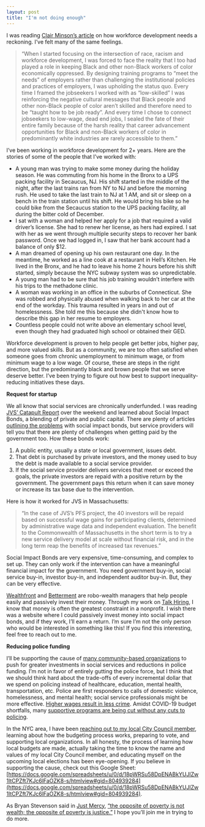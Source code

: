 ```yaml
---
layout: post
title: "I'm not doing enough"
---
```

I was reading [Clair Minson’s article](https://www.linkedin.com/pulse/covid-19-revealed-our-field-needs-reckoning-clair/) on how workforce development needs a reckoning. I’ve felt many of the same feelings.

> “When I started focusing on the intersection of race, racism and workforce development, I was forced to face the reality that I too had played a role in keeping Black and other non-Black workers of color economically oppressed. By designing training programs to “meet the needs” of employers rather than challenging the institutional policies and practices of employers, I was upholding the status quo. Every time I framed the jobseekers I worked with as “low-skilled” I was reinforcing the negative cultural messages that Black people and other non-Black people of color aren’t skilled and therefore need to be “taught how to be job ready”. And every time I chose to connect jobseekers to low-wage, dead end jobs, I sealed the fate of their entire family because of the harsh reality that career advancement opportunities for Black and non-Black workers of color in predominantly white industries are rarely accessible to them.”

I’ve been working in workforce development for 2+ years. Here are the stories of some of the people that I’ve worked with:

*   A young man was trying to make some money during the holiday season. He was commuting from his home in the Bronx to a UPS packing facility in Secaucus, NJ. His shift started in the middle of the night, after the last trains ran from NY to NJ and before the morning rush. He used to take the last train to NJ at 1 AM, and sit or sleep on a bench in the train station until his shift. He would bring his bike so he could bike from the Secaucus station to the UPS packing facility, all during the bitter cold of December.
*   I sat with a woman and helped her apply for a job that required a valid driver’s license. She had to renew her license, as hers had expired.  I sat with her as we went through multiple security steps to recover her bank password. Once we had logged in, I saw that her bank account had a balance of only $12.
*   A man dreamed of opening up his own restaurant one day. In the meantime, he worked as a line cook at a restaurant in Hell’s Kitchen. He lived in the Bronx, and he had to leave his home 2 hours before his shift started, simply because the NYC subway system was so unpredictable.
*   A young man had to be sure that his job training wouldn’t interfere with his trips to the methadone clinic.
*   A woman was working in an office in the suburbs of Connecticut. She was robbed and physically abused when walking back to her car at the end of the workday. This trauma resulted in years  in and out of homelessness. She told me this because she didn't know how to describe this gap in her resume to employers.
*   Countless people could not write above an elementary school level, even though they had graduated high school or obtained their GED.

Workforce development is proven to help people get better jobs, higher pay, and more valued skills. But as a community, we are too often satisfied when someone goes from chronic unemployment to minimum wage, or from minimum wage to a low wage. Of course, these are steps in the right direction, but the predominantly black and brown people that we serve deserve better.  I’ve been trying to figure out how best to support inequality-reducing initiatives these days.  

**Request for startup**

We all know that social services are chronically underfunded.  I was reading [JVS’ Catapult Report](https://www.tbf.org/-/media/tbf/reports-and-covers/2019/20190307-catapult-report_final.pdf?la=en) over the weekend and learned about Social Impact Bonds, a blending of private and public capital.  There are plenty of articles [outlining the problems](https://ssir.org/articles/entry/the_downside_of_social_impact_bonds) with social impact bonds, but service providers will tell you that there are plenty of challenges when getting paid by the government too.  How these bonds work:

1. A public entity, usually a state or local government, issues debt.
2. That debt is purchased by private investors, and the money used to buy the debt is made available to a social service provider.
3. If the social service provider delivers services that meet or exceed the goals, the private investors are repaid with a positive return by the government.  The government pays this return when it can save money or increase its tax base due to the intervention.

Here is how it worked for JVS in Massachusetts:

>“In the case of JVS’s PFS project, the 40 investors will be repaid based on successful wage gains for participating clients, determined by administrative wage data and independent evaluation. The benefit to the Commonwealth of Massachusetts in the short term is to try a new service delivery model at scale without financial risk, and in the long term reap the benefits of increased tax revenues.”

Social Impact Bonds are very expensive, time-consuming, and complex to set up.  They can only work if the intervention can have a meaningful financial impact for the government.  You need government buy-in, social service buy-in, investor buy-in, and independent auditor buy-in.  But, they can be very effective. 

[Wealthfront](https://www.wealthfront.com/) and [Betterment](https://www.betterment.com/) are robo-wealth managers that help people easily and passively invest their money.  Through my work on [Talk Hiring](https://www.talkhiring.com/), I know that money is often the greatest constraint in a nonprofit.  I wish there was a website where I could passively invest money into social impact bonds, and if they work, I’ll earn a return.  I’m sure I’m not the only person who would be interested in something like this!  If you find this interesting, feel free to reach out to me.

**Reducing police funding**

I’ll be supporting the cause of [many community-based organizations](https://citylimits.org/2020/06/06/opinion-invest-in-human-services-not-over-policing-our-communities/?mc_cid=51a9ffa799&mc_eid=6c3e2162cb) to push for greater investments in social services and reductions in police funding. I’m not in favor of entirely gutting the police force, but I think that we should think hard about the trade-offs of every incremental dollar that we spend on policing instead of healthcare, education, mental health, transportation, etc. Police are first responders to calls of domestic violence, homelessness, and mental health; social service professionals might be more effective. [Higher wages result in less crime](https://www.theatlantic.com/politics/archive/2016/05/raise-the-minimum-wage-reduce-crime/480912/). Amidst COVID-19 budget shortfalls, many [supportive programs are being cut without any cuts to policing](https://gothamist.com/news/amid-protests-growing-calls-invest-kids-not-nypd).

In the NYC area, I have been [reaching out to my local City Council member](https://twitter.com/harrisosserman/status/1269490737445588992?s=20%22), learning about how the budgeting process works, preparing to vote, and supporting local organizations. In all honesty, the process of learning how local budgets are made, actually taking the time to know the name and values of my local City Council member, and educating myself on the upcoming local elections has been eye-opening. If you believe in supporting the cause, check out this Google Sheet: [https://docs.google.com/spreadsheets/u/0/d/18pWRSu58DpENABkYUJlZw1ltCPZft7KJc6lFaOZK8-s/htmlview#gid=804939284](https://docs.google.com/spreadsheets/u/0/d/18pWRSu58DpENABkYUJlZw1ltCPZft7KJc6lFaOZK8-s/htmlview#gid=804939284).

As Bryan Stevenson said in [Just Mercy](https://www.justmercyfilm.com/), [“the opposite of poverty is not wealth; the opposite of poverty is justice.”](https://www.folomedia.org/the-opposite-of-poverty-is-not-wealth-its-justice/#:~:text=The%20opposite%20of%20poverty%20is%20not%20wealth.,the%20future%20of%20San%20Antonio.&text=Here's%20a%20sentence%20that's%20been,advocate%20for%20criminal%20justice%20reform.) I hope you’ll join me in trying to do more.
